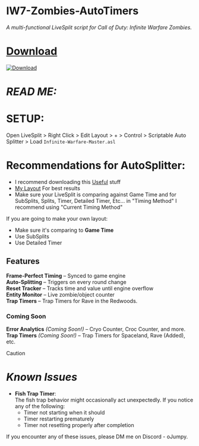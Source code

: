 # IW7-Zombies-AutoTimers
*A multi-functional LiveSplit script for Call of Duty: Infinite Warfare Zombies.*  

# [Download](https://github.com/oJumpy/IW7-Zombies-AutoTimers/releases/download/v1.1/Infinite-Warfare-Master.v1.1.asl)

[![Download](https://img.shields.io/badge/Download-v1.1-blue?style=flat-square)](https://github.com/oJumpy/IW7-Zombies-AutoTimers/releases/download/v1.1/Infinite-Warfare-Master.v1.1.asl)  

# *READ ME:*

# SETUP:
Open LiveSplit > Right Click > Edit Layout > + > Control > Scriptable Auto Splitter > Load `Infinite-Warfare-Master.asl`

# Recommendations for AutoSplitter:
- I recommend downloading this [Useful](https://github.com/oJumpy/IW7-Zombies-AutoTimers/releases/download/v1/Useful.zip) stuff
- [My Layout](https://github.com/oJumpy/IW7-Zombies-AutoTimers/releases/download/v1/recommended_layout.lsl) For best results
- Make sure your LiveSplit is comparing against Game Time and for SubSplits, Splits, Timer, Detailed Timer, Etc... in "Timing Method" I recommend using "Current Timing Method"

If you are going to make your own layout:
- Make sure it's comparing to **Game Time**
- Use SubSplits
- Use Detailed Timer

## Features  
 **Frame-Perfect Timing** – Synced to game engine  
 **Auto-Splitting** – Triggers on every round change  
 **Reset Tracker** – Tracks time and value until engine overflow  
 **Entity Monitor** – Live zombie/object counter  
 **Trap Timers** – Trap Timers for Rave in the Redwoods.

### Coming Soon  
**Error Analytics** *(Coming Soon!)* – Cryo Counter, Croc Counter, and more.  
**Trap Timers**  *(Coming Soon!)* – Trap Timers for Spaceland, Rave (Added), etc.  


> [!CAUTION]
> # *Known Issues*
> 
> - **Fish Trap Timer**:  
>   The fish trap behavior might occasionally act unexpectedly. If you notice any of the following:
>   - Timer not starting when it should  
>   - Timer restarting prematurely  
>   - Timer not resetting properly after completion  
> 
> If you encounter any of these issues, please DM me on Discord - oJumpy.
